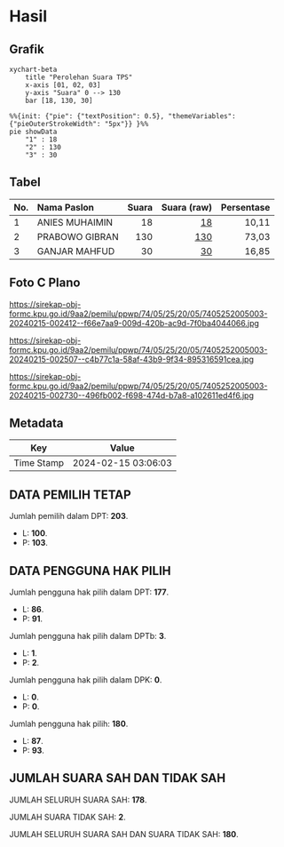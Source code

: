 # Hasil

## Grafik

```mermaid
xychart-beta
    title "Perolehan Suara TPS"
    x-axis [01, 02, 03]
    y-axis "Suara" 0 --> 130
    bar [18, 130, 30]
```

```mermaid
%%{init: {"pie": {"textPosition": 0.5}, "themeVariables": {"pieOuterStrokeWidth": "5px"}} }%%
pie showData
    "1" : 18
    "2" : 130
    "3" : 30
```

## Tabel

| No. | Nama Paslon    | Suara | Suara (raw) | Persentase |
|:--- |:-------------- | -----:| -----------:| ----------:|
| 1   | ANIES MUHAIMIN | 18    | [18][p-1]   | 10,11      |
| 2   | PRABOWO GIBRAN | 130   | [130][p-2]  | 73,03      |
| 3   | GANJAR MAHFUD  | 30    | [30][p-3]   | 16,85      |


[p-1]: https://github.com/gigit-pemilu/pemilu-2024-74-sulawesi-tenggara/blob/main/pilpres/hitung-suara/sub/74-sulawesi-tenggara/sub/05-konawe-selatan/sub/25-andoolo-barat/sub/2005-mataupe/sub/003-tps/sub/paslon-1.txt
[p-2]: https://github.com/gigit-pemilu/pemilu-2024-74-sulawesi-tenggara/blob/main/pilpres/hitung-suara/sub/74-sulawesi-tenggara/sub/05-konawe-selatan/sub/25-andoolo-barat/sub/2005-mataupe/sub/003-tps/sub/paslon-2.txt
[p-3]: https://github.com/gigit-pemilu/pemilu-2024-74-sulawesi-tenggara/blob/main/pilpres/hitung-suara/sub/74-sulawesi-tenggara/sub/05-konawe-selatan/sub/25-andoolo-barat/sub/2005-mataupe/sub/003-tps/sub/paslon-3.txt

## Foto C Plano

https://sirekap-obj-formc.kpu.go.id/9aa2/pemilu/ppwp/74/05/25/20/05/7405252005003-20240215-002412--f66e7aa9-009d-420b-ac9d-7f0ba4044066.jpg

https://sirekap-obj-formc.kpu.go.id/9aa2/pemilu/ppwp/74/05/25/20/05/7405252005003-20240215-002507--c4b77c1a-58af-43b9-9f34-895316591cea.jpg

https://sirekap-obj-formc.kpu.go.id/9aa2/pemilu/ppwp/74/05/25/20/05/7405252005003-20240215-002730--496fb002-f698-474d-b7a8-a102611ed4f6.jpg


## Metadata

| Key        | Value               |
| ---------- | ------------------- |
| Time Stamp | 2024-02-15 03:06:03 |


## DATA PEMILIH TETAP

Jumlah pemilih dalam DPT: **203**.
 * L: **100**.
 * P: **103**.

## DATA PENGGUNA HAK PILIH

Jumlah pengguna hak pilih dalam DPT: **177**.
 * L: **86**.
 * P: **91**.

Jumlah pengguna hak pilih dalam DPTb: **3**.
 * L: **1**.
 * P: **2**.

Jumlah pengguna hak pilih dalam DPK: **0**.
 * L: **0**.
 * P: **0**.

Jumlah pengguna hak pilih: **180**.
 * L: **87**.
 * P: **93**.

## JUMLAH SUARA SAH DAN TIDAK SAH

JUMLAH SELURUH SUARA SAH: **178**.

JUMLAH SUARA TIDAK SAH: **2**.

JUMLAH SELURUH SUARA SAH DAN SUARA TIDAK SAH: **180**.


